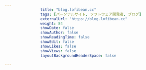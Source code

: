 ---
                title: "blog.lofibean.cc"
                tags: [パーソナルサイト, ソフトウェア開発者, ブログ]
                externalUrl: "https://blog.lofibean.cc"
                weight: 84
                showDate: false
                showAuthor: false
                showReadingTime: false
                showEdit: false
                showLikes: false
                showViews: false
                layoutBackgroundHeaderSpace: false
                ---

